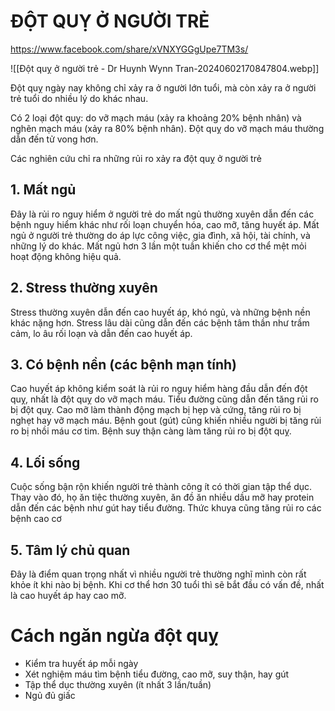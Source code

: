 # ĐỘT QUỴ Ở NGƯỜI TRẺ

https://www.facebook.com/share/xVNXYGGgUpe7TM3s/

![[Đột quỵ ở người trẻ - Dr Huynh Wynn Tran-20240602170847804.webp]]

Đột quỵ ngày nay không chỉ xảy ra ở người lớn tuổi, mà còn xảy ra ở người trẻ tuổi do nhiều lý do khác nhau.  
  
Có 2 loại đột quỵ: do vỡ mạch máu (xảy ra khoảng 20% bệnh nhân) và nghẽn mạch máu (xảy ra 80% bệnh nhân). Đột quỵ do vỡ mạch máu thường dẫn đến tử vong hơn.  
  
Các nghiên cứu chỉ ra những rủi ro xảy ra đột quỵ ở người trẻ  
  
## 1. Mất ngủ  
Đây là rủi ro nguy hiểm ở người trẻ do mất ngủ thường xuyên dẫn đến các bệnh nguy hiểm khác như rối loạn chuyển hóa, cao mỡ, tăng huyết áp. Mất ngủ ở người trẻ thường do áp lực công việc, gia đình, xã hội, tài chính, và những lý do khác. Mất ngủ hơn 3 lần một tuần khiến cho cơ thể mệt mỏi hoạt động không hiệu quả.  
  
## 2. Stress thường xuyên  
Stress thường xuyên dẫn đến cao huyết áp, khó ngủ, và những bệnh nền khác nặng hơn. Stress lâu dài cũng dẫn đến các bệnh tâm thần như trầm cảm, lo âu rối loạn và dẫn đến cao huyết áp.  
  
## 3. Có bệnh nền (các bệnh mạn tính)  
Cao huyết áp không kiểm soát là rủi ro nguy hiểm hàng đầu dẫn đến đột quỵ, nhất là đột quỵ do vỡ mạch máu. Tiểu đường cũng dẫn đến tăng rủi ro bị đột quỵ. Cao mỡ làm thành động mạch bị hẹp và cứng, tăng rủi ro bị nghẹt hay vỡ mạch máu. Bệnh gout (gút) cũng khiến nhiều người bị tăng rủi ro bị nhồi máu cơ tim. Bệnh suy thận càng làm tăng rủi ro bị đột quỵ.  
  
## 4. Lối sống  
Cuộc sống bận rộn khiến người trẻ thành công ít có thời gian tập thể dục. Thay vào đó, họ ăn tiệc thường xuyên, ăn đồ ăn nhiều dầu mỡ hay protein dẫn đến các bệnh như gút hay tiểu đường. Thức khuya cũng tăng rủi ro các bệnh cao cơ  
  
## 5. Tâm lý chủ quan  
Đây là điểm quan trọng nhất vì nhiều người trẻ thường nghĩ mình còn rất khỏe ít khi nào bị bệnh. Khi cơ thể hơn 30 tuổi thì sẽ bắt đầu có vấn đề, nhất là cao huyết áp hay cao mỡ.  
  
# Cách ngăn ngừa đột quỵ  
- Kiểm tra huyết áp mỗi ngày  
- Xét nghiệm máu tìm bệnh tiểu đường, cao mỡ, suy thận, hay gút  
- Tập thể dục thường xuyên (ít nhất 3 lần/tuần)  
- Ngủ đủ giấc


